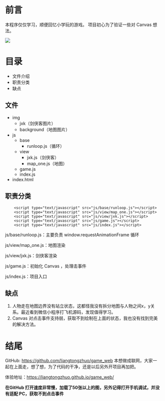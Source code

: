 # __前言__
本程序仅仅学习，顺便回忆小学玩的游戏。 项目初心为了验证一些对 Canvas 想法。

<img src="http://file.liangtongzhuo.com/6ad02577c3d0b0d6978b.gif">

# __目录__
- 文件介绍
- 职责分类
- 缺点

## __文件__
- img
  - jxk（剑侠客图片）
  - background（地图图片）
- js
  - base
    - runloop.js（循环）
  - view
    - jxk.js（剑侠客）
    - map_one.js（地图）
  - game.js 
  - index.js 
- index.html

## __职责分类__
```
    <script type="text/javascript" src="js/base/runloop.js"></script>
    <script type="text/javascript" src="js/view/map_one.js"></script>
    <script type="text/javascript" src="js/view/jxk.js"></script>
    <script type="text/javascript" src="js/game.js"></script>
    <script type="text/javascript" src="js/index.js"></script>
```
js/base/runloop.js：主要负责 window.requestAnimationFrame 循环

js/view/map_one.js：地图渲染

js/view/jxk.js：剑侠客渲染

js/game.js：初始化 Canvas ，处理击事件

js/index.js：项目入口

## __缺点__
1. 人物走在地图边界没有站立状态，这都怪我没有拆分地图与人物之间x，y关系。最近看到微信小程序打飞机源码，发现值得学习。
2. Canvas 对点击事件支持弱，获取不到绘制在上面的状态，我也没有找到完美的解决方法。

# __结尾__
GitHub: https://github.com/liangtongzhuo/game_web
本想做成联网，大家一起在上面走，想了想，为了代码的干净，还是以后另外开项目再加把。

体验地址：https://liangtongzhuo.github.io/game_web/

__在GitHub 打开速度非常慢，加载了50张以上的图，另外记得打开手机调试，并没有适配 PC，获取不到点击事件__


